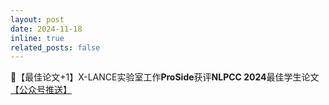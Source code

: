 ```yaml
---
layout: post
date: 2024-11-18
inline: true
related_posts: false
---
```


📃【最佳论文+1】X-LANCE实验室工作**ProSide**获评**NLPCC 2024**最佳学生论文 <a href="https://mp.weixin.qq.com/s/gf6TLILwVN8nwYv8kgZdkQ"> 【公众号推送】</a>
